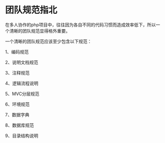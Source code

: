 # 团队规范指北
在多人协作的php项目中，往往因为各自不同的代码习惯而造成效率低下，所以一个清晰的团队规范显得格外重要。

一个清晰的团队规范应该至少包含以下规范：

1、编码规范

2、说明文档规范

3、注释规范

4、逻辑流程说明

5、MVC分层规范

6、环境规范

7、数据字典

8、数据库规范

9、目录结构说明